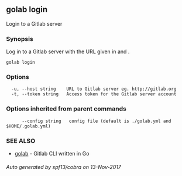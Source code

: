 ## golab login

Login to a Gitlab server

### Synopsis


Log in to a Gitlab server with the URL given in <host> and <token>.

```
golab login
```

### Options

```
  -u, --host string    URL to Gitlab server eg. http://gitlab.org
  -t, --token string   Access token for the Gitlab server account
```

### Options inherited from parent commands

```
      --config string   config file (default is ./golab.yml and $HOME/.golab.yml)
```

### SEE ALSO
* [golab](golab.md)	 - Gitlab CLI written in Go

###### Auto generated by spf13/cobra on 13-Nov-2017
